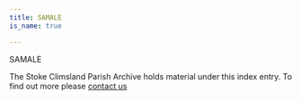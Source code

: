```yaml
---
title: SAMALE
is_name: true

---
```


SAMALE


The Stoke Climsland Parish Archive holds material under this index entry. To find out more please [contact us](/contact/)
